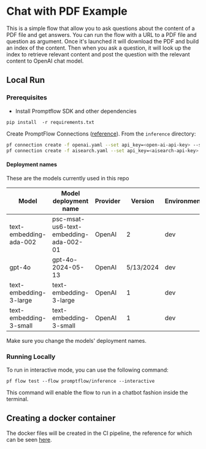 # Chat with PDF Example

This is a simple flow that allow you to ask questions about the content of a PDF file and get answers. You can run the flow with a URL to a PDF file and question as argument. Once it's launched it will download the PDF and build an index of the content. Then when you ask a question, it will look up the index to retrieve relevant content and post the question with the relevant content to OpenAI chat model.

## Local Run
### Prerequisites
- Install Promptflow SDK and other dependencies
```shell
pip install  -r requirements.txt
```

Create PromptFlow Connections ([reference](https://microsoft.github.io/promptflow/how-to-guides/manage-connections.html#create-a-connection)). From the `inference` directory:

```bash
pf connection create -f openai.yaml --set api_key=<open-ai-api-key> --set api_base=<open-ai-api-base>
pf connection create -f aisearch.yaml --set api_key=<aisearch-api-key> --set api_base=aisearch-api-base>
```

#### Deployment names

These are the models currently used in this repo

| Model	| Model deployment name	| Provider | Version | Environment |
|-------|---------------|----------|---------|-------------|
| text-embedding-ada-002 | psc-msat-us6-text-embedding-ada-002-01 | OpenAI |	2      |	dev |
| gpt-4o                 |	gpt-4o-2024-05-13               |	OpenAI | 5/13/2024 |	dev |
| text-embedding-3-large | text-embedding-3-large |	OpenAI |	1      |	dev |
| text-embedding-3-small | text-embedding-3-small |	OpenAI |    1      |    dev |

Make sure you change the models' deployment names.

### Running Locally

To run in interactive mode, you can use the following command:
```shell
pf flow test --flow promptflow/inference --interactive
```
This command will enable the flow to run in a chatbot fashion inside the terminal.

## Creating a docker container

The docker files will be created in the CI pipeline, the reference for which can be seen [here](https://github.com/microsoft/llmops-promptflow-template/blob/main/llmops/common/scripts/gen_docker_image.sh).
